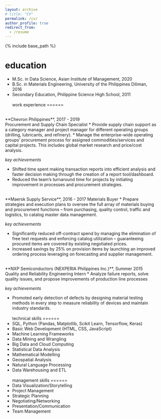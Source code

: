 ```yaml
---
layout: archive
# title: "CV"
permalink: /cv/
author_profile: true
redirect_from:
  - /resume
---
```


{% include base_path %}

education
======
* M.Sc. in Data Science, Asian Institute of Management, 2020
* B.Sc. in Materials Engineering, University of the Philippines Diliman, 2016
* Secondary Education, Philippine Science High School, 2011
<br><br>
work experience
======
<br>
**Chevron Philippines**, 2017 - 2019 <br>
Procurement and Supply Chain Specialist
* Provide supply chain support as a category manager and project manager for different operating groups (drilling, lubricants, and refinery).
* Manage the enterprise-wide operating groups’ procurement process for assigned commodities/services and capital projects. This includes global market research and price/cost analysis.

  *key achievements*
* Shifted time spent making transaction reports into efficient analysis and faster decision making through the creation of a report tool/dashboard. 
* Reduced the team’s turnaround time for projects by initiating improvement in processes and procurement strategies. 
<br>
**Maersk Supply Service**, 2016 - 2017
Materials Buyer
* Prepare strategies and execution plans to oversee the full array of materials buying and procurement functions – from purchasing, quality control, traffic and logistics, to catalog master data management.

  *key achievements*
* Significantly reduced off-contract spend by managing the elimination of free text requests and enforcing catalog utilization – guaranteeing procured items are covered by existing negotiated prices.
* Increased savings by 25% on provision items by launching an improved ordering process leveraging on forecasting and supplier management.
<br>
**NXP Semiconductors (NEXPERIA Philippines Inc.)**, Summer 2015<br>
Quality and Reliability Engineering Intern
* Analyze failure reports, solve quality issues, and propose improvements of production line processes

  *key achievements*
* Promoted early detection of defects by designing material testing methods in every step to measure reliability of devices and maintain industry standards.
<br><br>
technical skills
======
* SQL, Python (Pandas, Matplotlib, Scikit Learn, Tensorflow, Keras)
* Basic Web Development (HTML, CSS, JavaScript)
* Machine Learning Frameworks
* Data Mining and Wrangling 
* Big Data and Cloud Computing
* Statistical Data Analysis
* Mathematical Modelling
* Geospatial Analysis
* Natural Language Processing
* Data Warehousing and ETL
<br><br>
management skills
======
* Data Visualization/Storytelling
* Project Management
* Strategic Planning
* Negotiating/Networking
* Presentation/Communication
* Team Management


